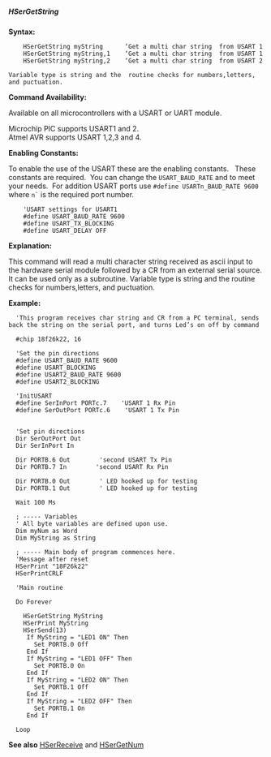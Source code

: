 <div class="section">

<div class="titlepage">

<div>

<div>

##### <span id="_hsergetstring"></span>HSerGetString

</div>

</div>

</div>

<span class="strong">**Syntax:**</span>

``` screen
    HSerGetString myString      ‘Get a multi char string  from USART 1
    HSerGetString myString,1    ‘Get a multi char string  from USART 1
    HSerGetString myString,2    ‘Get a multi char string  from USART 2
```

``` literallayout
Variable type is string and the  routine checks for numbers,letters, and puctuation.
```

<span class="strong">**Command Availability:**</span>

Available on all microcontrollers with a USART or UART module.  

Microchip PIC supports USART1 and 2.  
Atmel AVR supports USART 1,2,3 and 4.

<span class="strong">**Enabling Constants:**</span>

To enable the use of the USART these are the enabling constants.   These
constants are required.  You can change the `USART_BAUD_RATE` and to
meet your needs.  For addition USART ports use
`#define USARTn_BAUD_RATE 9600` where `` n` `` is the required port
number.

``` screen
    'USART settings for USART1
    #define USART_BAUD_RATE 9600
    #define USART_TX_BLOCKING
    #define USART_DELAY OFF
```

<span class="strong">**Explanation:**</span>

This command will read a multi character string received as ascii input
to the hardware serial module followed by a CR from an external serial
source. It can be used only as a subroutine. Variable type is string and
the routine checks for numbers,letters, and puctuation.

<span class="strong">**Example:**</span>

``` screen
  'This program receives char string and CR from a PC terminal, sends back the string on the serial port, and turns Led’s on off by command

  #chip 18f26k22, 16

  'Set the pin directions
  #define USART_BAUD_RATE 9600
  #define USART_BLOCKING
  #define USART2_BAUD_RATE 9600
  #define USART2_BLOCKING

  'InitUSART
  #define SerInPort PORTc.7    'USART 1 Rx Pin
  #define SerOutPort PORTc.6    'USART 1 Tx Pin


  'Set pin directions
  Dir SerOutPort Out
  Dir SerInPort In

  Dir PORTB.6 Out        'second USART Tx Pin
  Dir PORTB.7 In        'second USART Rx Pin

  Dir PORTB.0 Out        ' LED hooked up for testing
  Dir PORTB.1 Out        ' LED hooked up for testing

  Wait 100 Ms

  ; ----- Variables
  ' All byte variables are defined upon use.
  Dim myNum as Word
  Dim MyString as String

  ; ----- Main body of program commences here.
  'Message after reset
  HSerPrint "18F26k22"
  HSerPrintCRLF

  'Main routine

  Do Forever

    HSerGetString MyString
    HSerPrint MyString
    HSerSend(13)
     If MyString = "LED1 ON" Then
       Set PORTB.0 Off
     End If
     If MyString = "LED1 OFF" Then
       Set PORTB.0 On
     End If
     If MyString = "LED2 ON" Then
       Set PORTB.1 Off
     End If
     If MyString = "LED2 OFF" Then
       Set PORTB.1 On
     End If

  Loop
```

<span class="strong">**See also**</span>
<a href="_hserreceive.html" class="link" title="HSerReceive">HSerReceive</a>
and
<a href="_hsergetnum.html" class="link" title="HSerGetNum">HSerGetNum</a>

</div>
